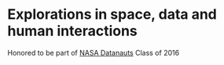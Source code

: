 # Explorations in space, data and human interactions

Honored to be part of [NASA Datanauts](https://open.nasa.gov/explore/datanauts/) Class of 2016


